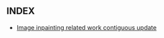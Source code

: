 ## INDEX

- [Image inpainting related work contiguous update](./articles/Image-inpainting-related-work-contiguous-update.md)